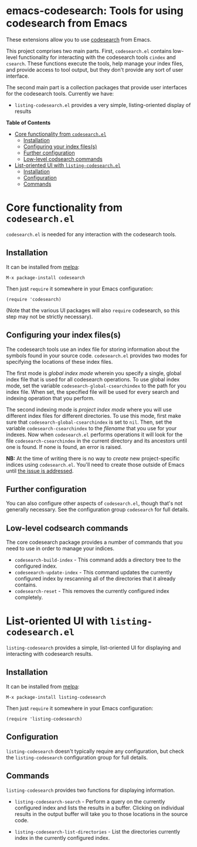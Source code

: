 <h1>emacs-codesearch: Tools for using codesearch from Emacs</h1>

These extensions allow you to use
[codesearch](https://github.com/google/codesearch) from Emacs.

This project comprises two main parts. First, `codesearch.el` contains
low-level functionality for interacting with the codesearch tools `cindex` and
`csearch`. These functions execute the tools, help manage your index files, and
provide access to tool output, but they don't provide any sort of user
interface.

The second main part is a collection packages that provide user interfaces for
the codesearch tools. Currently we have:

 * `listing-codesearch.el` provides a very simple, listing-oriented display of
   results

<!-- markdown-toc start - Don't edit this section. Run M-x markdown-toc-generate-toc again -->
**Table of Contents**

- [Core functionality from `codesearch.el`](#core-functionality-from-codesearchel)
    - [Installation](#installation)
    - [Configuring your index files(s)](#configuring-your-index-filess)
    - [Further configuration](#further-configuration)
    - [Low-level codsearch commands](#low-level-codsearch-commands)
- [List-oriented UI with `listing-codesearch.el`](#list-oriented-ui-with-listing-codesearchel)
    - [Installation](#installation)
    - [Configuration](#configuration)
    - [Commands](#commands)

<!-- markdown-toc end -->


# Core functionality from `codesearch.el`

`codesearch.el` is needed for any interaction with the codesearch tools.

## Installation

It can be installed from [melpa](https://melpa.org):
```
M-x package-install codesearch
```

Then just `require` it somewhere in your Emacs configuration:
```
(require 'codesearch)
```

(Note that the various UI packages will also `require` codesearch, so this step
may not be strictly necessary).

## Configuring your index files(s)

The codesearch tools use an index file for storing information about the symbols
found in your source code. `codesearch.el` provides two modes for specifying the
locations of these index files.

The first mode is *global index mode* wherein you specify a single, global index
file that is used for all codesearch operations. To use global index mode, set
the variable `codesearch-global-csearchindex` to the path for you index file.
When set, the specified file will be used for every search and indexing
operation that you perform.

The second indexing mode is *project index mode* where you will use different
index files for different directories. To use this mode, first make sure that
`codesearch-global-csearchindex` is set to `nil`. Then, set the variable
`codesearch-csearchindex` to the *filename* that you use for your indexes. Now
when `codesearch.el` performs operations it will look for the file
`codesearch-csearchindex` in the current directory and its ancestors until one
is found. If none is found, an error is raised.

**NB:** At the time of writing there is no way to *create* new project-specific
indices using `codesearch.el`. You'll need to create those outside of Emacs
until
[the issue is addressed](https://github.com/abingham/emacs-codesearch/issues/4).

## Further configuration

You can also configure other aspects of `codesearch.el`, though that's not
generally necessary. See the configuration group `codesearch` for full details.

## Low-level codsearch commands

The core codesearch package provides a number of commands that you need to use
in order to manage your indices.

 * `codesearch-build-index` - This command adds a directory tree to the
   configured index.
 * `codeseearch-update-index` - This command updates the currently configured
   index by rescanning all of the directories that it already contains.
 * `codesearch-reset` - This removes the currently configured index completely.

# List-oriented UI with `listing-codesearch.el`

`listing-codesearch` provides a simple, list-oriented UI for displaying and
interacting with codesearch results.

## Installation

It can be installed from [melpa](https://melpa.org):
```
M-x package-install listing-codesearch
```

Then just `require` it somewhere in your Emacs configuration:
```
(require 'listing-codesearch)
```

## Configuration

`listing-codesearch` doesn't typically require any configuration, but check the
`listing-codesearch` configuration group for full details.

## Commands

`listing-codesearch` provides two functions for displaying information.

 * `listing-codesearch-search` - Perform a query on the currently configured
   index and lists the results in a buffer. Clicking on individual results in
   the output buffer will take you to those locations in the source code.

 * `listing-codesearch-list-directories` - List the directories currently index
   in the currently configured index.
